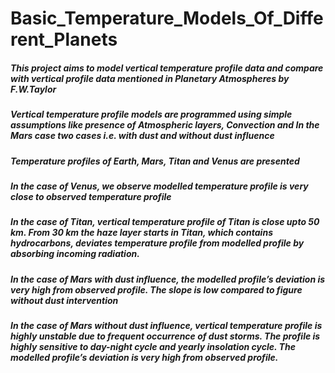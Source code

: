 # Basic_Temperature_Models_Of_Different_Planets

##### This project aims to model vertical temperature profile data and compare with vertical profile data mentioned in Planetary Atmospheres by F.W.Taylor 

##### Vertical temperature profile models are programmed using simple assumptions like presence of Atmospheric layers, Convection and In the Mars case two cases i.e. with dust and without dust influence

##### Temperature profiles of Earth, Mars, Titan and Venus are presented

##### In the case of Venus, we observe modelled temperature profile is very close to observed temperature profile

##### In the case of Titan, vertical temperature profile of Titan is close upto 50 km. From 30 km the haze layer starts in Titan, which contains hydrocarbons, deviates temperature profile from modelled profile by absorbing incoming radiation.

##### In the case of Mars with dust influence, the modelled profile’s deviation is very high from observed profile. The slope is low compared to figure without dust intervention

##### In the case of Mars without dust influence, vertical temperature profile is highly unstable due to frequent occurrence of dust storms. The profile is highly sensitive to day-night cycle and yearly insolation cycle. The modelled profile’s deviation is very high from observed profile.

